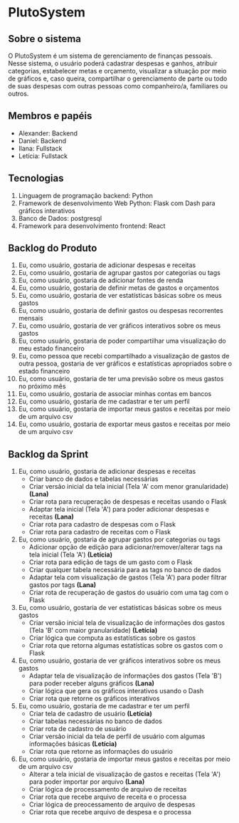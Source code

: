 # PlutoSystem

## Sobre o sistema
O PlutoSystem é um sistema de gerenciamento de finanças pessoais. Nesse sistema, o usuário poderá cadastrar despesas e ganhos, atribuir categorias, estabelecer metas e orçamento, visualizar a situação por meio de gráficos e, caso queira, compartilhar o gerenciamento de parte ou todo de suas despesas com outras pessoas como companheiro/a, familiares ou outros.

## Membros e papéis

- Alexander: Backend
- Daniel: Backend
- Ilana: Fullstack
- Letícia: Fullstack

## Tecnologias

1. Linguagem de programação backend: Python
2. Framework de desenvolvimento Web Python: Flask com Dash para gráficos interativos
3. Banco de Dados: postgresql
4. Framework para desenvolvimento frontend: React

## Backlog do Produto

1. Eu, como usuário, gostaria de adicionar despesas e receitas
2. Eu, como usuário, gostaria de agrupar gastos por categorias ou tags
3. Eu, como usuário, gostaria de adicionar fontes de renda
4. Eu, como usuário, gostaria de definir metas de gastos e orçamentos
5. Eu, como usuário, gostaria de ver estatísticas básicas sobre os meus gastos
6. Eu, como usuário, gostaria de definir gastos ou despesas recorrentes mensais
7. Eu, como usuário, gostaria de ver gráficos interativos sobre os meus gastos
8. Eu, como usuário, gostaria de poder compartilhar uma visualização do meu estado financeiro
9. Eu, como pessoa que recebi compartilhado a visualização de gastos de outra pessoa, gostaria de ver gráficos e estatísticas apropriados sobre o estado financeiro
10. Eu, como usuário, gostaria de ter uma previsão sobre os meus gastos no próximo mês
11. Eu, como usuário, gostaria de associar minhas contas em bancos
12. Eu, como usuário, gostaria de me cadastrar e ter um perfil
13. Eu, como usuário, gostaria de importar meus gastos e receitas por meio de um arquivo csv
14. Eu, como usuário, gostaria de exportar meus gastos e receitas por meio de um arquivo csv

## Backlog da Sprint

1. Eu, como usuário, gostaria de adicionar despesas e receitas
    - Criar banco de dados e tabelas necessárias
    - Criar versão inicial da tela inicial (Tela 'A' com menor granularidade) **(Lana)**
    - Criar rota para recuperação de despesas e receitas usando o Flask
    - Adaptar tela inicial (Tela 'A') para poder adicionar despesas e receitas **(Lana)**
    - Criar rota para cadastro de despesas com o Flask
    - Criar rota para cadastro de receitas com o Flask
2. Eu, como usuário, gostaria de agrupar gastos por categorias ou tags
    - Adicionar opção de edição para adicionar/remover/alterar tags na tela inicial (Tela 'A') **(Letícia)**
    - Criar rota para edição de tags de um gasto com o Flask
    - Criar qualquer tabela necessária para as tags no banco de dados
    - Adaptar tela com visualização de gastos (Tela 'A') para poder filtrar gastos por tags **(Lana)**
    - Criar rota de recuperação de gastos do usuário com uma tag com o Flask
3. Eu, como usuário, gostaria de ver estatísticas básicas sobre os meus gastos
    - Criar versão inicial tela de visualização de informações dos gastos (Tela 'B' com maior granularidade) **(Letícia)**
    - Criar lógica que computa as estatísticas sobre os gastos
    - Criar rota que retorna algumas estatísticas sobre os gastos com o Flask
4. Eu, como usuário, gostaria de ver gráficos interativos sobre os meus gastos
    - Adaptar tela de visualização de informações dos gastos (Tela 'B') para poder receber alguns gráficos **(Lana)**
    - Criar lógica que gera os gráficos interativos usando o Dash
    - Criar rota que retorne os gráficos interativos
5. Eu, como usuário, gostaria de me cadastrar e ter um perfil
    - Criar tela de cadastro de usuário **(Letícia)**
    - Criar tabelas necessárias no banco de dados
    - Criar rota de cadastro de usuário
    - Criar versão inicial da tela de perfil de usuário com algumas informações básicas **(Letícia)**
    - Criar rota que retorne as informações do usuário
6. Eu, como usuário, gostaria de importar meus gastos e receitas por meio de um arquivo csv
    - Alterar a tela inicial de visualização de gastos e receitas (Tela 'A') para poder importar por arquivo **(Lana)**
    - Criar lógica de processamento de arquivo de receitas
    - Criar rota que recebe arquivo de receita e o processa
    - Criar lógica de preocessamento de arquivo de despesas
    - Criar rota que recebe arquivo de despesa e o processa
